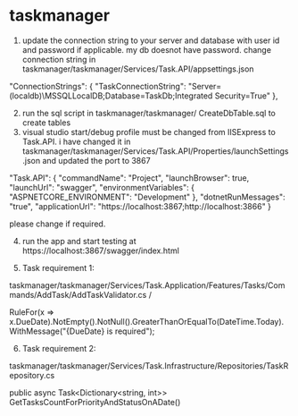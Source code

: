 # taskmanager

1. update the connection string to your server and database with user id and password if applicable. my db doesnot have password.
change connection string in taskmanager/taskmanager/Services/Task.API/appsettings.json

"ConnectionStrings": {
    "TaskConnectionString": "Server=(localdb)\\MSSQLLocalDB;Database=TaskDb;Integrated Security=True"
  },

2. run the sql script in taskmanager/taskmanager/ CreateDbTable.sql to create tables
3. visual studio start/debug profile must be changed from IISExpress to Task.API. i have changed it in taskmanager/taskmanager/Services/Task.API/Properties/launchSettings.json and updated the port to 3867 

"Task.API": {
      "commandName": "Project",
      "launchBrowser": true,
      "launchUrl": "swagger",
      "environmentVariables": {
        "ASPNETCORE_ENVIRONMENT": "Development"
      },
      "dotnetRunMessages": "true",
      "applicationUrl": "https://localhost:3867;http://localhost:3866"
    }

please change if required.

4. run the app and start testing at https://localhost:3867/swagger/index.html

5. Task requirement 1:

taskmanager/taskmanager/Services/Task.Application/Features/Tasks/Commands/AddTask/AddTaskValidator.cs /

RuleFor(x => x.DueDate).NotEmpty().NotNull().GreaterThanOrEqualTo(DateTime.Today).WithMessage("{DueDate} is required");

6. Task requirement 2:

taskmanager/taskmanager/Services/Task.Infrastructure/Repositories/TaskRepository.cs 

public async Task<Dictionary<string, int>> GetTasksCountForPriorityAndStatusOnADate()



